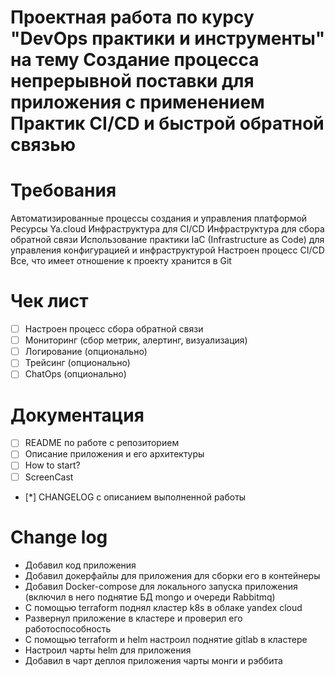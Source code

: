 # Проектная работа по курсу "DevOps практики и инструменты" на тему Создание процесса непрерывной поставки для приложения с применением Практик CI/CD и быстрой обратной связью

# Требования
Автоматизированные процессы создания и управления платформой
Ресурсы Ya.cloud
Инфраструктура для CI/CD
Инфраструктура для сбора обратной связи
Использование практики IaC (Infrastructure as Code) для управления
конфигурацией и инфраструктурой
Настроен процесс CI/CD
Все, что имеет отношение к проекту хранится в Git

# Чек лист 
- [ ] Настроен процесс сбора обратной связи
- [ ] Мониторинг (сбор метрик, алертинг, визуализация)
- [ ] Логирование (опционально)
- [ ] Трейсинг (опционально)
- [ ] ChatOps (опционально)
# Документация
- [ ] README по работе с репозиторием
- [ ] Описание приложения и его архитектуры
- [ ] How to start?
- [ ] ScreenCast
- [*] CHANGELOG с описанием выполненной работы
# Change log
 - Добавил код приложения
 - Добавил докерфайлы для приложения для сборки его в контейнеры
 - Добавил Docker-compose для локального запуска приложения (включил в него поднятие БД mongo и очереди Rabbitmq)
 - С помощью terraform поднял кластер k8s в облаке yandex cloud
 - Развернул приложение в кластере и проверил его работоспособность
 - С помощью terraform и helm настроил поднятие gitlab в кластере
 - Настроил чарты helm для приложения
 - Добавил в чарт деплоя приложения чарты монги и рэббита
